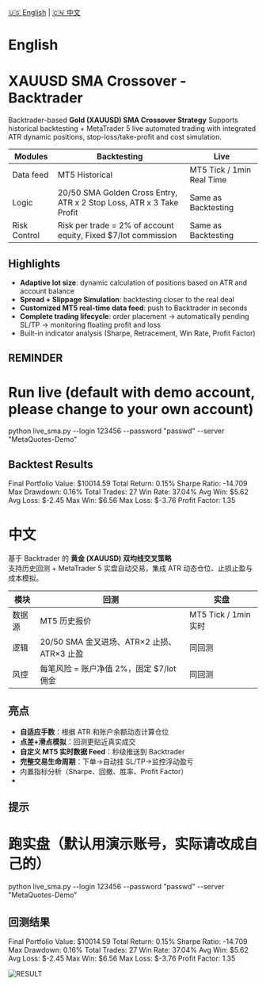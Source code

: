 <!-- language switch -->
[🇺🇸 English](#english) | [🇨🇳 中文](#中文)

# English
# XAUUSD SMA Crossover - Backtrader

Backtrader-based **Gold (XAUUSD) SMA Crossover Strategy** 
Supports historical backtesting + MetaTrader 5 live automated trading with integrated ATR dynamic positions, stop-loss/take-profit and cost simulation.

| Modules | Backtesting | Live | 
|------|------|------| 
| Data feed | MT5 Historical | MT5 Tick / 1min Real Time | 
| Logic | 20/50 SMA Golden Cross Entry, ATR x 2 Stop Loss, ATR x 3 Take Profit | Same as Backtesting | 
| Risk Control | Risk per trade = 2% of account equity, Fixed $7/lot commission | Same as Backtesting |

## Highlights
- **Adaptive lot size**: dynamic calculation of positions based on ATR and account balance  
- **Spread + Slippage Simulation**: backtesting closer to the real deal  
- **Customized MT5 real-time data feed**: push to Backtrader in seconds  
- **Complete trading lifecycle**: order placement → automatically pending SL/TP → monitoring floating profit and loss  
- Built-in indicator analysis (Sharpe, Retracement, Win Rate, Profit Factor)

## REMINDER
# Run live (default with demo account, please change to your own account) 
python live_sma.py --login 123456 --password "passwd" --server "MetaQuotes-Demo"

## Backtest Results
Final Portfolio Value: $10014.59
Total Return: 0.15%
Sharpe Ratio: -14.709
Max Drawdown: 0.16%
Total Trades: 27
Win Rate: 37.04%
Avg Win: $5.62
Avg Loss: $-2.45
Max Win: $6.56
Max Loss: $-3.76
Profit Factor: 1.35

# 中文
基于 Backtrader 的 **黄金 (XAUUSD) 双均线交叉策略**  
支持历史回测 + MetaTrader 5 实盘自动交易，集成 ATR 动态仓位、止损止盈与成本模拟。

| 模块 | 回测 | 实盘 |
|------|------|------|
| 数据源 | MT5 历史报价 | MT5 Tick / 1min 实时 |
| 逻辑 | 20/50 SMA 金叉进场、ATR×2 止损、ATR×3 止盈 | 同回测 |
| 风控 | 每笔风险 = 账户净值 2%，固定 $7/lot 佣金 | 同回测 |

## 亮点
- **自适应手数**：根据 ATR 和账户余额动态计算仓位  
- **点差+滑点模拟**：回测更贴近真实成交  
- **自定义 MT5 实时数据 Feed**：秒级推送到 Backtrader  
- **完整交易生命周期**：下单→自动挂 SL/TP→监控浮动盈亏  
- 内置指标分析（Sharpe、回撤、胜率、Profit Factor）
- 
## 提示
# 跑实盘（默认用演示账号，实际请改成自己的）
python live_sma.py --login 123456 --password "passwd" --server "MetaQuotes-Demo"

## 回测结果
Final Portfolio Value: $10014.59
Total Return: 0.15%
Sharpe Ratio: -14.709
Max Drawdown: 0.16%
Total Trades: 27
Win Rate: 37.04%
Avg Win: $5.62
Avg Loss: $-2.45
Max Win: $6.56
Max Loss: $-3.76
Profit Factor: 1.35

![RESULT](https://github.com/user-attachments/assets/34da039b-274e-41fc-8ff8-4df314acce9c)

